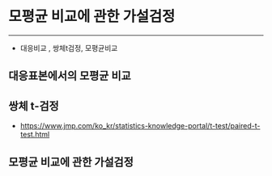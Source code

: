 # 모평균 비교에 관한 가설검정

---

- 대응비교 , 쌍체t검정, 모평균비교

## 대응표본에서의 모평균 비교

## 쌍체 t-검정

- https://www.jmp.com/ko_kr/statistics-knowledge-portal/t-test/paired-t-test.html

## 모평균 비교에 관한 가설검정

